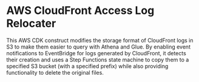 # AWS CloudFront Access Log Relocater

This AWS CDK construct modifies the storage format of CloudFront logs in S3 to make them easier to query with Athena and Glue. By enabling event notifications to EventBridge for logs generated by CloudFront, it detects their creation and uses a Step Functions state machine to copy them to a specified S3 bucket (with a specified prefix) while also providing functionality to delete the original files.
